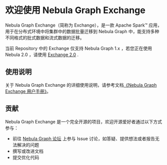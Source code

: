 # 欢迎使用 Nebula Graph Exchange

Nebula Graph Exchange（简称为 Exchange），是一款 Apache Spark&trade; 应用，用于在分布式环境中将集群中的数据批量迁移到 Nebula Graph 中，能支持多种不同格式的批式数据和流式数据的迁移。

当前 Repository 中的 Exchange 仅支持 Nebula Graph 1.x ，若您正在使用 Nebula 2.0 ，请使用 [Exchange 2.0](https://github.com/vesoft-inc/nebula-spark-utils/tree/master/nebula-exchange) .

## 使用说明

关于 Nebula Graph Exchange 的详细使用说明，请参考文档[《Nebula Graph Exchange 用户手册》](https://docs.nebula-graph.com.cn/nebula-exchange/about-exchange/ex-ug-what-is-exchange/ "点击前往 Nebula Graph 网站")。

## 贡献

Nebula Graph Exchange 是一个完全开源的项目，欢迎开源爱好者通过以下方式参与：

- 前往 [Nebula Graph 论坛](https://discuss.nebula-graph.com.cn/ "点击前往“Nebula Graph 论坛") 上参与 Issue 讨论，如答疑、提供想法或者报告无法解决的问题
- 撰写或改进文档
- 提交优化代码
